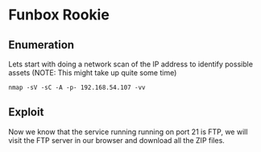 # Funbox Rookie
## Enumeration
Lets start with doing a network scan of the IP address to identify possible assets (NOTE: This might take up quite some time)
```code
nmap -sV -sC -A -p- 192.168.54.107 -vv
```

## Exploit
Now we know that the service running running on port 21 is FTP, we will visit the FTP server in our browser and download all the ZIP files.
